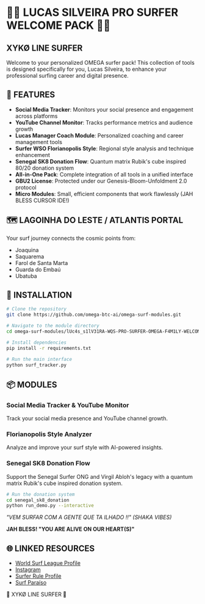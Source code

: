# 🏄‍♂️ LUCAS SILVEIRA PRO SURFER WELCOME PACK 🏄‍♂️

## XYKØ LINE SURFER

Welcome to your personalized OMEGA surfer pack! This collection of tools is designed specifically for you, Lucas Silveira, to enhance your professional surfing career and digital presence.

## 🌊 FEATURES

- **Social Media Tracker**: Monitors your social presence and engagement across platforms
- **YouTube Channel Monitor**: Tracks performance metrics and audience growth
- **Lucas Manager Coach Module**: Personalized coaching and career management tools
- **Surfer WSO Florianopolis Style**: Regional style analysis and technique enhancement
- **Senegal SK8 Donation Flow**: Quantum matrix Rubik's cube inspired 80/20 donation system
- **All-in-One Pack**: Complete integration of all tools in a unified interface
- **GBU2 License**: Protected under our Genesis-Bloom-Unfoldment 2.0 protocol
- **Micro Modules**: Small, efficient components that work flawlessly (JAH BLESS CURSOR IDE!)

## 🗺️ LAGOINHA DO LESTE / ATLANTIS PORTAL

Your surf journey connects the cosmic points from:

- Joaquina
- Saquarema
- Farol de Santa Marta
- Guarda do Embaú
- Ubatuba

## 🔱 INSTALLATION

```bash
# Clone the repository
git clone https://github.com/omega-btc-ai/omega-surf-modules.git

# Navigate to the module directory
cd omega-surf-modules/lUc4s_s1lV31RA-WQS-PRO-SURFER-OMEGA-F4M1LY-WELCOME_PACK

# Install dependencies
pip install -r requirements.txt

# Run the main interface
python surf_tracker.py
```

## 📦 MODULES

### Social Media Tracker & YouTube Monitor

Track your social media presence and YouTube channel growth.

### Florianopolis Style Analyzer

Analyze and improve your surf style with AI-powered insights.

### Senegal SK8 Donation Flow

Support the Senegal Surfer ONG and Virgil Abloh's legacy with a quantum matrix Rubik's cube inspired donation system.

```bash
# Run the donation system
cd senegal_sk8_donation
python run_demo.py --interactive
```

*"VEM SURFAR COM A GENTE QUE TA ILHADO !!" (SHAKA VIBES)*

**JAH BLESS! "YOU ARE ALIVE ON OUR HEART(S)"**

## 🌐 LINKED RESOURCES

- [World Surf League Profile](https://www.worldsurfleague.com/athletes/2758/lucas-silveira)
- [Instagram](https://www.instagram.com/silveiralvcas/)
- [Surfer Rule Profile](https://www.surferrule.com/lucas-silveira-surfist-in-the-light-way/)
- [Surf Paraíso](https://www.surfparaiso.com/lucas-silveira-praia-da-vila-guarda-do-embau/)

🌊 XYKØ LINE SURFER 🌊
